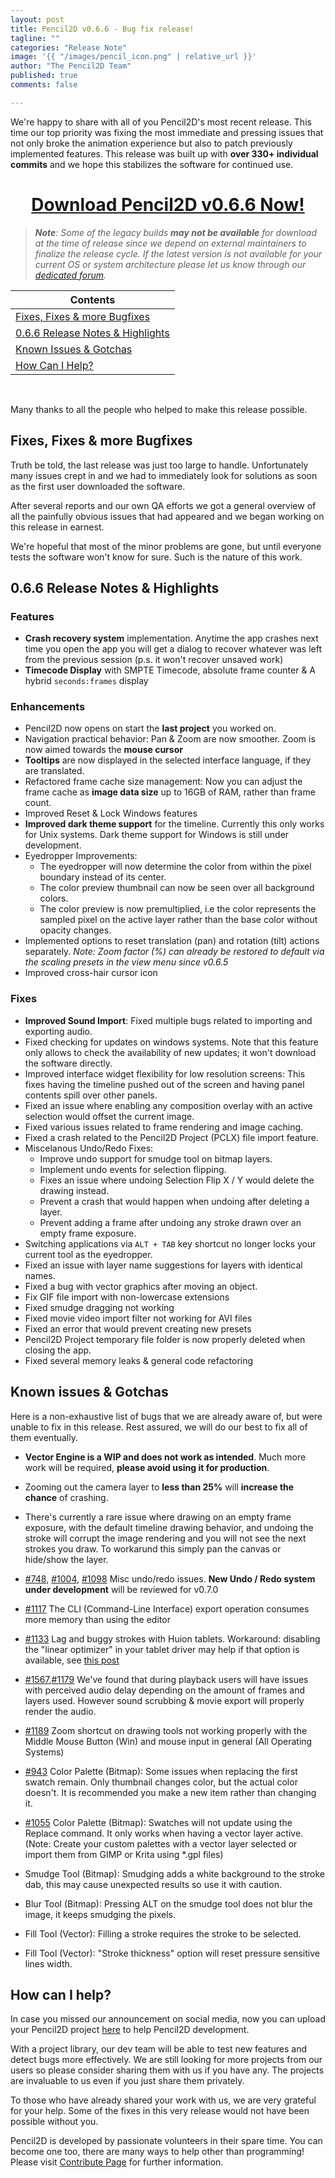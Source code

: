 ```yaml
---
layout: post
title: Pencil2D v0.6.6 - Bug fix release!
tagline: ""
categories: "Release Note"
image: '{{ "/images/pencil_icon.png" | relative_url }}'
author: "The Pencil2D Team"
published: true
comments: false

---
```


We're happy to share with all of you Pencil2D's most recent release. This time our top priority was fixing the most immediate and pressing issues that not only broke the animation experience but also to patch previously implemented features. This release was built up with **over 330+ individual commits** and we hope this stabilizes the software for continued use.

<center><h1><a href="https://www.pencil2d.org/download">Download Pencil2D v0.6.6 Now!</a></h1></center>

> _**Note**: Some of the legacy builds **may not be available** for download at the time of release since we depend on external maintainers to finalize the release cycle. If the latest version is not available for your current OS or system architecture please let us know through our [dedicated forum][0]._

[0]: https://discuss.pencil2d.org/

| Contents                        |
| --------------------------------|
| [Fixes, Fixes & more Bugfixes](#fixes-Fixes--more-bugfixes)     |
| [0.6.6 Release Notes & Highlights](#066-release-notes--highlights)|
| [Known Issues & Gotchas](#known-issues--gotchas)|
| [How Can I Help?](#how-can-i-help)|

<br>

Many thanks to all the people who helped to make this release possible.

[chchwy]: https://github.com/chchwy
[scribblemaniac]: https://github.com/scribblemaniac
[candyface]: https://github.com/CandyFace
[davidlamhauge]: https://github.com/davidlamhauge
[josemoreno]: https://github.com/jose-moreno


## Fixes, Fixes & more Bugfixes

Truth be told, the last release was just too large to handle. Unfortunately many issues crept in and we had to immediately look for solutions as soon as the first user downloaded the software. 

After several reports and our own QA efforts we got a general overview of all the painfully obvious issues that had appeared and we began working on this release in earnest.

We're hopeful that most of the minor problems are gone, but until everyone tests the software won't know for sure. Such is the nature of this work.

## 0.6.6 Release Notes & Highlights

### Features
+ **Crash recovery system** implementation. Anytime the app crashes next time you open the app you will get a dialog to recover whatever was left from the previous session (p.s. it won't recover unsaved work)
+ **Timecode Display** with SMPTE Timecode, absolute frame counter & A hybrid `seconds:frames` display

### Enhancements
+ Pencil2D now opens on start the **last project** you worked on.
+ Navigation practical behavior: Pan & Zoom are now smoother. Zoom is now aimed towards the **mouse cursor**
+ **Tooltips** are now displayed in the selected interface language, if they are translated.
+ Refactored frame cache size management: Now you can adjust the frame cache as **image data size** up to 16GB of RAM, rather than frame count.
+ Improved Reset & Lock Windows features
+ **Improved dark theme support** for the timeline. Currently this only works for Unix systems. Dark theme support for Windows is still under development.
+ Eyedropper Improvements:
  - The eyedropper will now determine the color from within the pixel boundary instead of its center.
  - The color preview thumbnail can now be seen over all background colors.
  - The color preview is now premultiplied, i.e the color represents the sampled pixel on the active layer rather than the base color without opacity changes.
+ Implemented options to reset translation (pan) and rotation (tilt) actions separately. _Note: Zoom factor (%) can already be restored to default via the scaling presets in the view menu since v0.6.5_
+ Improved cross-hair cursor icon

### Fixes
+ **Improved Sound Import**: Fixed multiple bugs related to importing and exporting audio.
+ Fixed checking for updates on windows systems. Note that this feature only allows to check the availability of new updates; it won't download the software directly.
+ Improved interface widget flexibility for low resolution screens: This fixes having the timeline pushed out of the screen and having panel contents spill over other panels.
+ Fixed an issue where enabling any composition overlay with an active selection would offset the current image.
+ Fixed various issues related to frame rendering and image caching.
+ Fixed a crash related to the Pencil2D Project (PCLX) file import feature.
+ Miscelanous Undo/Redo Fixes:
  - Improve undo support for smudge tool on bitmap layers.
  - Implement undo events for selection flipping.
  - Fixes an issue where undoing Selection Flip X / Y would delete the drawing instead.
  - Prevent a crash that would happen when undoing after deleting a layer.
  - Prevent adding a frame after undoing any stroke drawn over an empty frame exposure.
+ Switching applications via `ALT + TAB` key shortcut no longer locks your current tool as the eyedropper.
+ Fixed an issue with layer name suggestions for layers with identical names.
+ Fixed a bug with vector graphics after moving an object.
+ Fix GIF file import with non-lowercase extensions
+ Fixed smudge dragging not working
+ Fixed movie video import filter not working for AVI files
+ Fixed an error that would prevent creating new presets
+ Pencil2D Project temporary file folder is now properly deleted when closing the app.
+ Fixed several memory leaks & general code refactoring

## Known issues & Gotchas

Here is a non-exhaustive list of bugs that we are already aware of, but were unable to fix in this release. Rest assured, we will do our best to fix all of them eventually.

- **Vector Engine is a WIP and does not work as intended**. Much more work will be required, **please avoid using it for production**.
- Zooming out the camera layer to **less than 25%** will **increase the chance** of crashing.
- There's currently a rare issue where drawing on an empty frame exposure, with the default timeline drawing behavior, and undoing the stroke will corrupt the image rendering and you will not see the next strokes you draw. To workarund this simply pan the canvas or hide/show the layer.
- [#748](https://github.com/pencil2d/pencil/issues/748), [#1004](https://github.com/pencil2d/pencil/issues/1004), [#1098](https://github.com/pencil2d/pencil/issues/1098) Misc undo/redo issues. **New Undo / Redo system under development** will be reviewed for v0.7.0
- [#1117](https://github.com/pencil2d/pencil/issues/1117) The CLI (Command-Line Interface) export operation consumes more memory than using the editor
- [#1133](https://github.com/pencil2d/pencil/issues/1133) Lag and buggy strokes with Huion tablets. Workaround: disabling the "linear optimizer" in your tablet driver may help if that option is available, see [this post](https://discuss.pencil2d.org/t/difficulty-with-tablet/1369/9)
- [#1567](https://github.com/pencil2d/pencil/issues/1567),[#1179](https://github.com/pencil2d/pencil/issues/1179) We've found that during playback users will have issues with perceived audio delay depending on the amount of frames and layers used. However sound scrubbing & movie export will properly render the audio.
- [#1189](https://github.com/pencil2d/pencil/issues/1189) Zoom shortcut on drawing tools not working properly with the Middle Mouse Button (Win) and mouse input in general (All Operating Systems)
- [#943](https://github.com/pencil2d/pencil/issues/943) Color Palette (Bitmap): Some issues when replacing the first swatch remain. Only thumbnail changes color, but the actual color doesn't. It is recommended you make a new item rather than changing it.
- [#1055](https://github.com/pencil2d/pencil/issues/1055) Color Palette (Bitmap): Swatches will not update using the Replace command. It only works when having a vector layer active. (Note: Create your custom palettes with a vector layer selected or import them from GIMP or Krita using *.gpl files)

- Smudge Tool (Bitmap): Smudging adds a white background to the stroke dab, this may cause unexpected results so use it with caution.
- Blur Tool (Bitmap): Pressing ALT on the smudge tool does not blur the image, it keeps smudging the pixels.
- Fill Tool (Vector): Filling a stroke requires the stroke to be selected.
- Fill Tool (Vector): "Stroke thickness" option will reset pressure sensitive lines width.

## How can I help?

In case you missed our announcement on social media, now you can upload your Pencil2D project [here](https://www.pencil2d.org/contribute/share.html) to help Pencil2D development.

With a project library, our dev team will be able to test new features and detect bugs more effectively. We are still looking for more projects from our users so please consider sharing them with us if you have any. The projects are invaluable to us even if you just share them privately.

To those who have already shared your work with us, we are very grateful for your help. Some of the fixes in this very release would not have been possible without you.

Pencil2D is developed by passionate volunteers in their spare time. You can become one too, there are many ways to help other than programming! Please visit [Contribute Page](https://www.pencil2d.org/contribute/) for further information.

